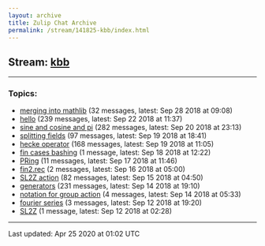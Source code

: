 ```yaml
---
layout: archive
title: Zulip Chat Archive
permalink: /stream/141825-kbb/index.html
---
```


## Stream: [kbb](https://leanprover-community.github.io/archive/stream/141825-kbb/index.html)
---

### Topics:

* [merging into mathlib](topic/merging.20into.20mathlib.html) (32 messages, latest: Sep 28 2018 at 09:08)
* [hello](topic/hello.html) (239 messages, latest: Sep 22 2018 at 11:37)
* [sine and cosine and pi](topic/sine.20and.20cosine.20and.20pi.html) (282 messages, latest: Sep 20 2018 at 23:13)
* [splitting fields](topic/splitting.20fields.html) (97 messages, latest: Sep 19 2018 at 18:41)
* [hecke operator](topic/hecke.20operator.html) (168 messages, latest: Sep 19 2018 at 11:05)
* [fin cases bashing](topic/fin.20cases.20bashing.html) (1 message, latest: Sep 18 2018 at 12:22)
* [PRing](topic/PRing.html) (11 messages, latest: Sep 17 2018 at 11:46)
* [fin2.rec](topic/fin2.2Erec.html) (2 messages, latest: Sep 16 2018 at 05:00)
* [SL2Z action](topic/SL2Z.20action.html) (82 messages, latest: Sep 15 2018 at 04:50)
* [generators](topic/generators.html) (231 messages, latest: Sep 14 2018 at 19:10)
* [notation for group action](topic/notation.20for.20group.20action.html) (4 messages, latest: Sep 14 2018 at 05:33)
* [fourier series](topic/fourier.20series.html) (3 messages, latest: Sep 12 2018 at 19:20)
* [SL2Z](topic/SL2Z.html) (1 message, latest: Sep 12 2018 at 02:28)

<hr><p>Last updated: Apr 25 2020 at 01:02 UTC</p>